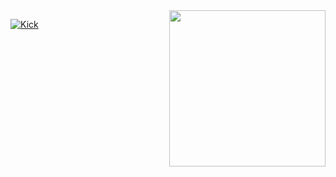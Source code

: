 <img align="right" src="https://cdn.pixabay.com/animation/2024/05/16/21/45/21-45-34-3_512.gif" width="250" /> 

[![Kick](https://img.shields.io/badge/kick-53FC18?style=for-the-badge&logo=kick&logoColor=black&labelColor=53FC18&color=000)](https://kick.com/imsoto)
